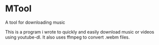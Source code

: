 # MTool
A tool for downloading music

This is a program i wrote to quickly and easily download music or videos using youtube-dl.
It also uses ffmpeg to convert .webm files.
